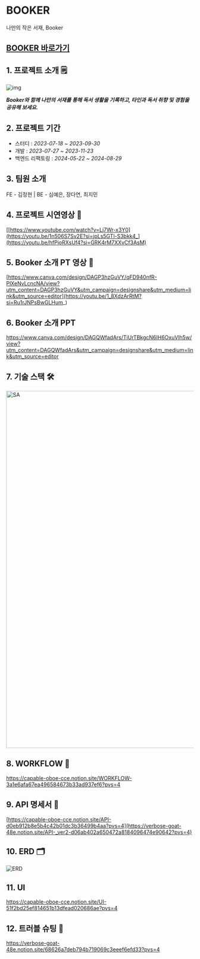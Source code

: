 # BOOKER
나만의 작은 서재, Booker


 ## [BOOKER 바로가기](https://read.our-booker.site/)

## 1. 프로젝트 소개 🗒

![img](https://github.com/project-fourtato/Backend_v3/assets/84323684/d9742683-311a-4f06-88ef-f394af492f70)

**_Booker와 함께 나만의 서재를 통해 독서 생활을 기록하고, 타인과 독서 취향 및 경험을 공유해 보세요._**


## 2. 프로젝트 기간
- 스터디 : _2023-07-18 ~ 2023-09-30_
- 개발 : _2023-07-27 ~ 2023-11-23_
- 백엔드 리팩토링 : _2024-05-22 ~ 2024-08-29_

## 3. 팀원 소개
FE - 김정현
| BE - 심예은, 장다연, 최지민

## 4. 프로젝트 시연영상 📌
[[https://www.youtube.com/watch?v=Lj7Wr-x3Y0](https://youtu.be/1n506S7Sv2E?si=jpLs5GTl-S3bkk4_](https://youtu.be/hfPjoRXsUf4?si=GRK4rM7XXvCf3AsM)

## 5. Booker 소개 PT 영상 📌
[https://www.canva.com/design/DAGP3hzGuVY/qFD940nfR-PlXeNvLcncNA/view?utm_content=DAGP3hzGuVY&utm_campaign=designshare&utm_medium=link&utm_source=editor](https://youtu.be/1_8XdzArRtM?si=Ru1rJNPsBwGLHum_)

## 6. Booker 소개 PPT
https://www.canva.com/design/DAGQWfadArs/TiUrTBkgcN6IH6OxuVlh5w/view?utm_content=DAGQWfadArs&utm_campaign=designshare&utm_medium=link&utm_source=editor

## 7. 기술 스택 🛠
<img width="960" alt="SA" src="https://github.com/user-attachments/assets/d37fd644-d4a8-46d9-a23d-8cbfa8753bc5">

## 8. WORKFLOW 🫧
https://capable-oboe-cce.notion.site/WORKFLOW-3a1e6afa67ea496584673b33ad937ef6?pvs=4

## 9. API 명세서 📃
[https://capable-oboe-cce.notion.site/API-d0eb912b8e5b4c42b01dc3b36499b4aa?pvs=4](https://verbose-goat-48e.notion.site/API-_ver2-d06ab402a650472a8184096474e90642?pvs=4)

## 10. ERD 🗂
![ERD](https://github.com/user-attachments/assets/75b312a2-af39-49d6-b16e-6db69e56c515)

## 11. UI
https://capable-oboe-cce.notion.site/UI-51f2bd25ef814651b13dfead020686ae?pvs=4

## 12. 트러블 슈팅 🎃
https://verbose-goat-48e.notion.site/68626a7deb794b719069c3eeef6efd33?pvs=4
